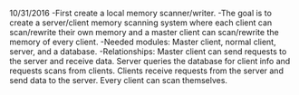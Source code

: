 10/31/2016
-First create a local memory scanner/writer.
-The goal is to create a server/client memory scanning system where each
	client can scan/rewrite their own memory and a master client
	can scan/rewrite the memory of every client.
-Needed modules: Master client, normal client, server, and a database.
-Relationships: Master client can send requests to the server and receive data.
	Server queries the database for client info and requests scans from
		clients.
	Clients receive requests from the server and send data to the server.
	Every client can scan themselves.

